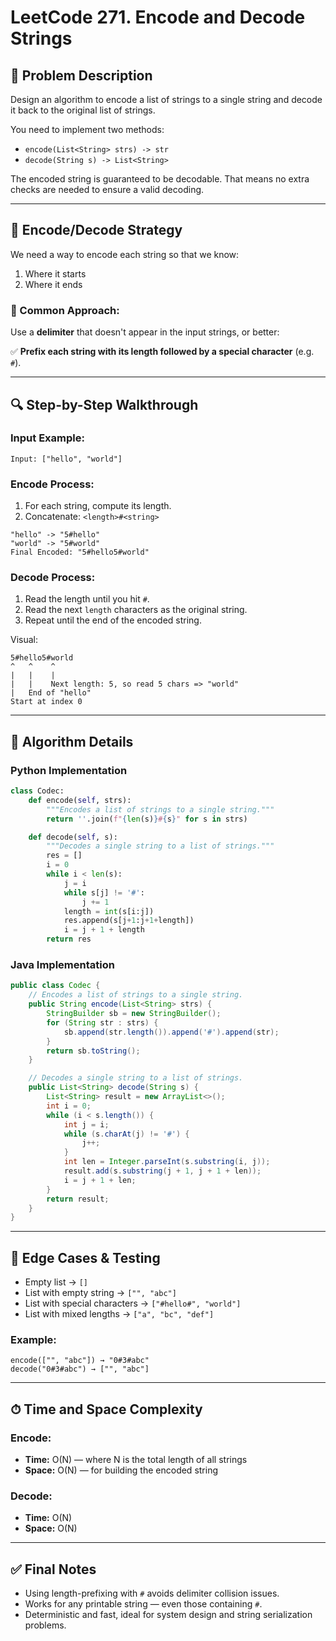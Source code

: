 # LeetCode 271. Encode and Decode Strings

## 🧩 Problem Description
Design an algorithm to encode a list of strings to a single string and decode it back to the original list of strings.

You need to implement two methods:
- `encode(List<String> strs) -> str`
- `decode(String s) -> List<String>`

The encoded string is guaranteed to be decodable. That means no extra checks are needed to ensure a valid decoding.

---

## 🔐 Encode/Decode Strategy
We need a way to encode each string so that we know:
1. Where it starts
2. Where it ends

### 🔑 Common Approach:
Use a **delimiter** that doesn't appear in the input strings, or better:

✅ **Prefix each string with its length followed by a special character** (e.g. `#`).

---

## 🔍 Step-by-Step Walkthrough

### Input Example:
```text
Input: ["hello", "world"]
```

### Encode Process:
1. For each string, compute its length.
2. Concatenate: `<length>#<string>`

```text
"hello" -> "5#hello"
"world" -> "5#world"
Final Encoded: "5#hello5#world"
```

### Decode Process:
1. Read the length until you hit `#`.
2. Read the next `length` characters as the original string.
3. Repeat until the end of the encoded string.

Visual:
```text
5#hello5#world
^   ^    ^
|   |    |
|   |    Next length: 5, so read 5 chars => "world"
|   End of "hello"
Start at index 0
```

---

## 🧠 Algorithm Details

### Python Implementation
```python
class Codec:
    def encode(self, strs):
        """Encodes a list of strings to a single string."""
        return ''.join(f"{len(s)}#{s}" for s in strs)

    def decode(self, s):
        """Decodes a single string to a list of strings."""
        res = []
        i = 0
        while i < len(s):
            j = i
            while s[j] != '#':
                j += 1
            length = int(s[i:j])
            res.append(s[j+1:j+1+length])
            i = j + 1 + length
        return res
```

### Java Implementation
```java
public class Codec {
    // Encodes a list of strings to a single string.
    public String encode(List<String> strs) {
        StringBuilder sb = new StringBuilder();
        for (String str : strs) {
            sb.append(str.length()).append('#').append(str);
        }
        return sb.toString();
    }

    // Decodes a single string to a list of strings.
    public List<String> decode(String s) {
        List<String> result = new ArrayList<>();
        int i = 0;
        while (i < s.length()) {
            int j = i;
            while (s.charAt(j) != '#') {
                j++;
            }
            int len = Integer.parseInt(s.substring(i, j));
            result.add(s.substring(j + 1, j + 1 + len));
            i = j + 1 + len;
        }
        return result;
    }
}
```

---

## 🧪 Edge Cases & Testing
- Empty list → `[]`
- List with empty string → `["", "abc"]`
- List with special characters → `["#hello#", "world"]`
- List with mixed lengths → `["a", "bc", "def"]`

### Example:
```text
encode(["", "abc"]) → "0#3#abc"
decode("0#3#abc") → ["", "abc"]
```

---

## ⏱ Time and Space Complexity

### Encode:
- **Time:** O(N) — where N is the total length of all strings
- **Space:** O(N) — for building the encoded string

### Decode:
- **Time:** O(N)
- **Space:** O(N)

---

## ✅ Final Notes
- Using length-prefixing with `#` avoids delimiter collision issues.
- Works for any printable string — even those containing `#`.
- Deterministic and fast, ideal for system design and string serialization problems.

